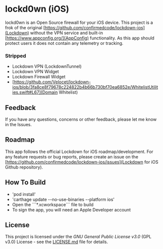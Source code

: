 # lockd0wn (iOS)

lockd0wn is an Open Source firewall for your iOS device. This project is a frok of the original [https://github.com/confirmedcode/lockdown-ios](Lockdown) without the VPN service and built-in [https://www.appconfig.org/](AppConfig) functionality. As this app should protect users it does not contain any telemetry or tracking.

### Stripped
- Lockdown VPN (LockdownTunnel)
- Lockdown VPN Widget
- Lockdown Firewall Widget
- [https://github.com/Velocet/lockdown-ios/blob/3fa8ce8f79678c224822b4b66b730bf70ea6852e/WhitelistUtilities.swift#L67](Domain Whitelist)

## Feedback

If you have any questions, concerns or other feedback, please let me know in the Issues.

## Roadmap

This app follows the official Lockdown for iOS roadmap/development. For any feature requests or bug reports, please create an issue on the [https://github.com/confirmedcode/lockdown-ios/issues](Lockdown for iOS Github repository).

## How To Build
- 'pod install'
- 'carthage update --no-use-binaries --platform ios'
- Open the ´´´*.xcworkspace´´´ file to build
- To sign the app, you will need an Apple Developer account

## License

This project is licensed under the *GNU General Public License v3.0* (GPL v3.0) License - see the [LICENSE.md](LICENSE.md) file for details.

